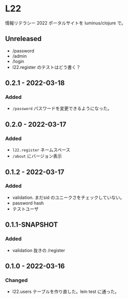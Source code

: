 # L22

情報リテラシー 2022 ポータルサイトを luminus/clojure で。

## Unreleased
- /password
- /admin
- /login
- l22.register のテストはどう書く？

## 0.2.1 - 2022-03-18
### Added
-  `/password` パスワードを変更できるようになった。

## 0.2.0 - 2022-03-17
### Added
- `l22.register` ネームスペース
- `/about` にバージョン表示

## 0.1.2 - 2022-03-17
### Added
- validation. まだsid のユニークさをチェックしていない。
- password hash
- テストユーザ

## 0.1.1-SNAPSHOT
### Added
- validation 抜きの /register


## 0.1.0 - 2022-03-16
### Changed
- l22.users テーブルを作り直した。lein test に通った。
